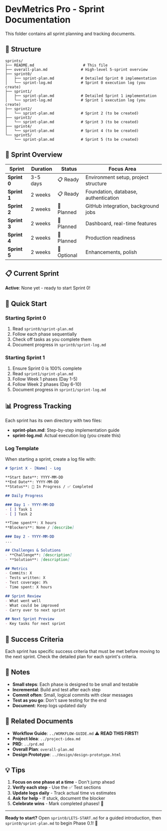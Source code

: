 # DevMetrics Pro - Sprint Documentation

This folder contains all sprint planning and tracking documents.

## 📁 Structure

```
sprints/
├── README.md                      # This file
├── overall-plan.md               # High-level 5-sprint overview
├── sprint0/
│   ├── sprint-plan.md            # Detailed Sprint 0 implementation
│   └── sprint-log.md             # Sprint 0 execution log (you create)
├── sprint1/
│   ├── sprint-plan.md            # Detailed Sprint 1 implementation
│   └── sprint-log.md             # Sprint 1 execution log (you create)
├── sprint2/
│   └── sprint-plan.md            # Sprint 2 (to be created)
├── sprint3/
│   └── sprint-plan.md            # Sprint 3 (to be created)
├── sprint4/
│   └── sprint-plan.md            # Sprint 4 (to be created)
└── sprint5/
    └── sprint-plan.md            # Sprint 5 (to be created)
```

## 🎯 Sprint Overview

| Sprint | Duration | Status | Focus Area |
|--------|----------|--------|------------|
| **Sprint 0** | 3-5 days | 📋 Ready | Environment setup, project structure |
| **Sprint 1** | 2 weeks | 📋 Ready | Foundation, database, authentication |
| **Sprint 2** | 2 weeks | 📅 Planned | GitHub integration, background jobs |
| **Sprint 3** | 2 weeks | 📅 Planned | Dashboard, real-time features |
| **Sprint 4** | 2 weeks | 📅 Planned | Production readiness |
| **Sprint 5** | 2 weeks | 📅 Optional | Enhancements, polish |

## 📋 Current Sprint

**Active**: None yet - ready to start Sprint 0!

## 🚀 Quick Start

### Starting Sprint 0
1. Read `sprint0/sprint-plan.md`
2. Follow each phase sequentially
3. Check off tasks as you complete them
4. Document progress in `sprint0/sprint-log.md`

### Starting Sprint 1
1. Ensure Sprint 0 is 100% complete
2. Read `sprint1/sprint-plan.md`
3. Follow Week 1 phases (Day 1-5)
4. Follow Week 2 phases (Day 6-10)
5. Document progress in `sprint1/sprint-log.md`

## 📊 Progress Tracking

Each sprint has its own directory with two files:
- **sprint-plan.md**: Step-by-step implementation guide
- **sprint-log.md**: Actual execution log (you create this)

### Log Template

When starting a sprint, create a log file with:

```markdown
# Sprint X - [Name] - Log

**Start Date**: YYYY-MM-DD  
**End Date**: YYYY-MM-DD  
**Status**: 🏃 In Progress / ✅ Completed  

## Daily Progress

### Day 1 - YYYY-MM-DD
- [ ] Task 1
- [ ] Task 2

**Time spent**: X hours  
**Blockers**: None / [describe]

### Day 2 - YYYY-MM-DD
...

## Challenges & Solutions
- **Challenge**: [description]
- **Solution**: [description]

## Metrics
- Commits: X
- Tests written: X
- Test coverage: X%
- Time spent: X hours

## Sprint Review
- What went well
- What could be improved
- Carry over to next sprint

## Next Sprint Preview
- Key tasks for next sprint
```

## 🎯 Success Criteria

Each sprint has specific success criteria that must be met before moving to the next sprint. Check the detailed plan for each sprint's criteria.

## 📝 Notes

- **Small steps**: Each phase is designed to be small and testable
- **Incremental**: Build and test after each step
- **Commit often**: Small, logical commits with clear messages
- **Test as you go**: Don't save testing for the end
- **Document**: Keep logs updated daily

## 🔗 Related Documents

- **Workflow Guide**: `../WORKFLOW-GUIDE.md` ⚠️ **READ THIS FIRST!**
- **Project Idea**: `../project-idea.md`
- **PRD**: `../prd.md`
- **Overall Plan**: `overall-plan.md`
- **Design Prototype**: `../design/design-prototype.html`

## 💡 Tips

1. **Focus on one phase at a time** - Don't jump ahead
2. **Verify each step** - Use the ✅ Test sections
3. **Update logs daily** - Track actual time vs estimates
4. **Ask for help** - If stuck, document the blocker
5. **Celebrate wins** - Mark completed phases! 🎉

---

**Ready to start?** Open `sprint0/LETS-START.md` for a guided introduction, then `sprint0/sprint-plan.md` to begin Phase 0.1! 🚀

